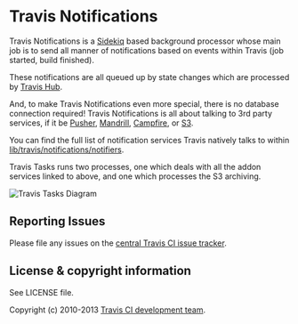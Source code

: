 # Travis Notifications

Travis Notifications is a [Sidekiq](http://sidekiq.org/) based background processor whose main job is to send all manner of notifications based on events within Travis (job started, build finished).

These notifications are all queued up by state changes which are processed by [Travis Hub](https://github.com/travis-ci/travis-hub).

And, to make Travis Notifications even more special, there is no database connection required! Travis Notifications is all about talking to 3rd party services, if it be [Pusher](http://pusher.com), [Mandrill](https://mandrillapp.com), [Campfire](http://campfirenow.com/), or [S3](http://aws.amazon.com/s3/).

You can find the full list of notification services Travis natively talks to within [lib/travis/notifications/notifiers](https://github.com/travis-ci/travis-tasks/tree/master/lib/travis/notifications/notifiers).

Travis Tasks runs two processes, one which deals with all the addon services linked to above, and one which processes the S3 archiving.

![Travis Tasks Diagram](/img/diagram.jpg)

## Reporting Issues

Please file any issues on the [central Travis CI issue tracker](https://github.com/travis-ci/travis-ci/issues).

## License & copyright information ##

See LICENSE file.

Copyright (c) 2010-2013 [Travis CI development team](https://github.com/travis-ci).



